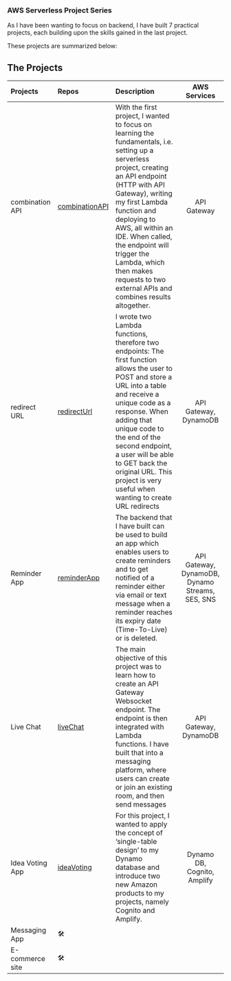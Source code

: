 ### AWS Serverless Project Series

As I have been wanting to focus on backend, I have built 7 practical projects, each building upon the skills gained in the last project.

These projects are summarized below:

## The Projects

| Projects           | Repos                            | Description                                                 | AWS Services |
| :----------------- | :------------------------------- | :---------------------------------------------------------- | :--------: |
| combination API    | [combinationAPI](https://github.com/joan-gerard/combinationAPI_AWS_Serverless)| With the first project, I wanted to focus on learning the fundamentals, i.e. setting up a serverless project, creating an API endpoint (HTTP with API Gateway), writing my first Lambda function and deploying to AWS, all within an IDE. When called, the endpoint will trigger the Lambda, which then makes requests to two external APIs and combines results altogether.      | API Gateway
| redirect URL       | [redirectUrl](https://github.com/joan-gerard/redirectUrl_AWS_Serverless) | I wrote two Lambda functions, therefore two endpoints: The first function allows the user to POST and store a URL into a table and receive a unique code as a response. When adding that unique code to the end of the second endpoint, a user will be able to GET back the original URL. This project is very useful when wanting to create URL redirects | API Gateway, DynamoDB
| Reminder App       | [reminderApp](https://github.com/joan-gerard/reminderApp_AWS_Serverless)               |  The backend that I have built can be used to build an app which enables users to create reminders and to get notified of a reminder either via email or text message when a reminder reaches its expiry date (Time-To-Live) or is deleted.      | API Gateway, DynamoDB, Dynamo Streams, SES, SNS|
| Live Chat          | [liveChat](https://github.com/joan-gerard/liveChat_AWS_Serverless) | The main objective of this project was to learn how to create an API Gateway Websocket endpoint. The endpoint is then integrated with Lambda functions. I have built that into a messaging platform, where users can create or join an existing room, and then send messages | API Gateway, DynamoDB
| Idea Voting App    | [ideaVoting](https://github.com/joan-gerard/ideaVoting_AWS_Serverless)                  | For this project, I wanted to apply the concept of ‘single-table design’ to my Dynamo database and introduce two new Amazon products to my projects, namely Cognito and Amplify. | Dynamo DB, Cognito,  Amplify|
| Messaging App      | 🛠️         |  |
| E-commerce site    | 🛠️         |                |



